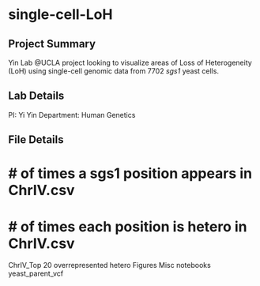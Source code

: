 # single-cell-LoH
## Project Summary
Yin Lab @UCLA project looking to visualize areas of Loss of Heterogeneity (LoH) using single-cell genomic data from 7702 *sgs1* yeast cells. 

## Lab Details
PI: Yi Yin 
Department: Human Genetics

## File Details

# \# of times a sgs1 position appears in ChrIV.csv
# \# of times each position is hetero in ChrIV.csv
ChrIV_Top 20 overrepresented hetero
Figures
Misc
notebooks
yeast_parent_vcf
